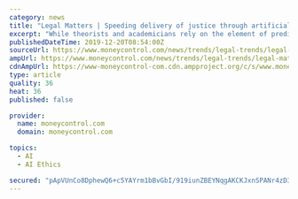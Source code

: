 ```yaml
---
category: news
title: "Legal Matters | Speeding delivery of justice through artificial intelligence"
excerpt: "While theorists and academicians rely on the element of predictive justice due to its capacity to predict results of cases, AI should rather be used as an assistive mechanism. Cyber justice comes with the baggage to develop predictive justice jurisprudence. Core elements of Immanuel Kant’s Kantian ethics dovetailing the principles such as ..."
publishedDateTime: 2019-12-20T08:54:00Z
sourceUrl: https://www.moneycontrol.com/news/trends/legal-trends/legal-matters-speeding-delivery-of-justice-through-artificial-intelligence-4749361.html
ampUrl: https://www.moneycontrol.com/news/trends/legal-trends/legal-matters-speeding-delivery-of-justice-through-artificial-intelligence-4749361.html/amp
cdnAmpUrl: https://www-moneycontrol-com.cdn.ampproject.org/c/s/www.moneycontrol.com/news/trends/legal-trends/legal-matters-speeding-delivery-of-justice-through-artificial-intelligence-4749361.html/amp
type: article
quality: 36
heat: 36
published: false

provider:
  name: moneycontrol.com
  domain: moneycontrol.com

topics:
  - AI
  - AI Ethics

secured: "pApVUnCo8DphewQ6+c5YAYrm1bBvGbI/919iunZBEYNqgAKCKJxnSPANr4zD3a17sbpqAXJb+LfPtVD+oqMuV5/ycC6ed0i2g2TAMxsW5bq5YjcRG2F809gPDA6EVZ4JAuZWiHNwiu5FIgMazyTAfDhLs/kRBoiRP6tHCNgxGE9UaBbrrWTa7GT2bpxOmPw5e+L3v2gTZBSr4tNjxrCr6d9FuNVLSAT1ybZGGfZkAXQ+SDGJUvVGTIHN9/TCxhPllp2NBMRhtZs0yny54pBVnw==;13iY/uE5ftRswf+/XDkacQ=="
---
```


